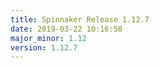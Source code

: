 ```yaml
---
title: Spinnaker Release 1.12.7
date: 2019-03-22 10:16:58
major_minor: 1.12
version: 1.12.7
---
```


<script src="https://gist.github.com/spinnaker-release/d888a8550835b5527abef90d8b72e760.js"/>
